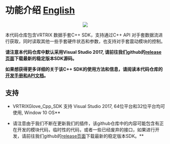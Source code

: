 # 功能介绍 [English][english]

<p align="center">
  <img src="https://github.com/VRTRIX/VRTRIXGlove_Unity3D_SDK/blob/master/docs/img/digital_glove.png"/>
</p>

本代码仓库包含VRTRIX 数据手套C++ SDK，支持通过C++ API 对手套数据流进行获取，同时读取其他一些手套硬件状态和参数，也支持对手套震动模块的控制。

**请注意本代码仓库中默认采用Visual Studio 2017, 请前往我们github的[release页面][devsite]下载最新的稳定版本SDK源码。**

**如果想获得更多详细的关于该C++ SDK的使用方法和信息，请阅读本代码仓库的[开发手册和API文档][docs]。**

## 支持

- VRTRIXGlove_Cpp_SDK 支持 Visual Studio 2017, 64位平台和32位平台均可使用, Window 10 OS**

- 请注意由于我们不断在更新我们的插件，该github仓库中的内容可能包含有正在开发的模块代码，临时性的代码，或者一些已经废弃的接口，如果进行开发，请前往我们github的[release页面][devsite]下载最新的稳定版本SDK。**

[english]: https://github.com/VRTRIX/VRTRIXGloveCppSDK/blob/master/README.md "english"
[devsite]: https://github.com/VRTRIX/VRTRIXGloveCppSDK/releases "VRTRIX Glove C++ SDK Release site"
[docs]: https://github.com/VRTRIX/VRTRIXGloveCppSDK/tree/master/docs "docs"
